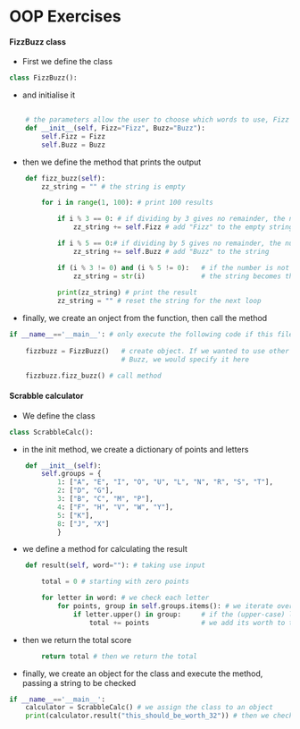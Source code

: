 # OOP Exercises

#### FizzBuzz class
- First we define the class
```python
class FizzBuzz():
```
- and initialise it
```python
	
	# the parameters allow the user to choose which words to use, Fizz and Buzz as default
	def __init__(self, Fizz="Fizz", Buzz="Buzz"):
		self.Fizz = Fizz
		self.Buzz = Buzz
```


- then we define the method that prints the output
```python
	def fizz_buzz(self):
		zz_string = "" # the string is empty

		for i in range(1, 100): # print 100 results

			if i % 3 == 0: # if dividing by 3 gives no remainder, the number is a multiple of 3
				zz_string += self.Fizz # add "Fizz" to the empty string

			if i % 5 == 0:# if dividing by 5 gives no remainder, the number is a multiple of 5
				zz_string += self.Buzz # add "Buzz" to the string

			if (i % 3 != 0) and (i % 5 != 0):	# if the number is not a multiple of 3 or 5, 
			 	zz_string = str(i) 				# the string becomes the current number
			
			print(zz_string) # print the result
			zz_string = "" # reset the string for the next loop
```

- finally, we create an onject from the function, then call the method
```python
if __name__=='__main__': # only execute the following code if this file is run directly
	
	fizzbuzz = FizzBuzz() 	# create object. If we wanted to use other words instead of Fizz and
							# Buzz, we would specify it here

	fizzbuzz.fizz_buzz() # call method
```

#### Scrabble calculator
- We define the class
```python
class ScrabbleCalc():
```
- in the init method, we create a dictionary of points and letters
```python
	def __init__(self):
		self.groups = {
			1: ["A", "E", "I", "O", "U", "L", "N", "R", "S", "T"],
			2: ["D", "G"],
			3: ["B", "C", "M", "P"],
			4: ["F", "H", "V", "W", "Y"],
			5: ["K"],
			8: ["J", "X"]
			}
```

- we define a method for calculating the result
```python
	def result(self, word=""): # taking use input

		total = 0 # starting with zero points

		for letter in word: # we check each letter
			for points, group in self.groups.items(): # we iterate over the dictionary
				if letter.upper() in group: 	# if the (upper-case) letter is found in the group
					total += points				# we add its worth to the total
```
- then we return the total score
```python
		return total # then we return the total
```
- finally, we create an object for the class and execute the method, passing a string to be checked
```python
if __name__=='__main__':
	calculator = ScrabbleCalc() # we assign the class to an object
	print(calculator.result("this_should_be_worth_32")) # then we check it the method works
```